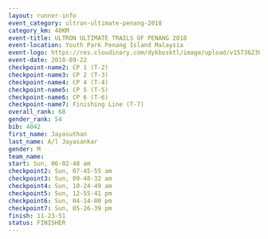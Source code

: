 ```yaml
---
layout: runner-info 
event_category: ultron-ultimate-penang-2018 
category_km: 40KM 
event-title: ULTRON ULTIMATE TRAILS OF PENANG 2018 
event-location: Youth Park Penang Island Malaysia 
event-logo: https://res.cloudinary.com/dykbosktl/image/upload/v1573623002/Logo/ULTRO_2018_LOGO_btp5xw.jpg 
event-date: 2018-09-22 
checkpoint-name2: CP 1 (T-2) 
checkpoint-name3: CP 2 (T-3) 
checkpoint-name4: CP 4 (T-4) 
checkpoint-name5: CP 5 (T-5) 
checkpoint-name6: CP 6 (T-6) 
checkpoint-name7: Finishing Line (T-7) 
overall_rank: 68
gender_rank: 54
bib: 4042
first_name: Jayasuthan
last_name: A/l Jayasankar
gender: M
team_name: 
start: Sun, 06-02-48 am
checkpoint2: Sun, 07-45-55 am
checkpoint3: Sun, 09-48-32 am
checkpoint4: Sun, 10-24-49 am
checkpoint5: Sun, 12-55-41 pm
checkpoint6: Sun, 04-14-00 pm
checkpoint7: Sun, 05-26-39 pm
finish: 11-23-51
status: FINISHER
---
```

